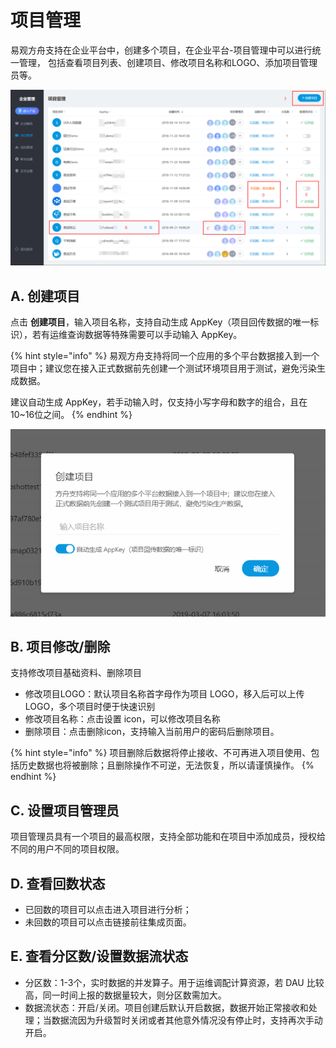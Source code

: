 # 项目管理

易观方舟支持在企业平台中，创建多个项目，在企业平台-项目管理中可以进行统一管理， 包括查看项目列表、创建项目、修改项目名称和LOGO、添加项目管理员等。

![](../../.gitbook/assets/image%20%28138%29.png)

## A. 创建项目

点击 **创建项目**，输入项目名称，支持自动生成 AppKey（项目回传数据的唯一标识），若有运维查询数据等特殊需要可以手动输入 AppKey。

{% hint style="info" %}
易观方舟支持将同一个应用的多个平台数据接入到一个项目中；建议您在接入正式数据前先创建一个测试环境项目用于测试，避免污染生成数据。

建议自动生成 AppKey，若手动输入时，仅支持小写字母和数字的组合，且在10~16位之间。
{% endhint %}

![](../../.gitbook/assets/hihihi.gif)

## B. 项目修改/删除

支持修改项目基础资料、删除项目 

* 修改项目LOGO：默认项目名称首字母作为项目 LOGO，移入后可以上传 LOGO，多个项目时便于快速识别
* 修改项目名称：点击设置 icon，可以修改项目名称
* 删除项目：点击删除icon，支持输入当前用户的密码后删除项目。

{% hint style="info" %}
项目删除后数据将停止接收、不可再进入项目使用、包括历史数据也将被删除；且删除操作不可逆，无法恢复，所以请谨慎操作。
{% endhint %}

## C. 设置项目管理员

项目管理员具有一个项目的最高权限，支持全部功能和在项目中添加成员，授权给不同的用户不同的项目权限。

## D. 查看回数状态

* 已回数的项目可以点击进入项目进行分析；
* 未回数的项目可以点击链接前往集成页面。

## E. 查看分区数/设置数据流状态

* 分区数：1-3个，实时数据的并发算子。用于运维调配计算资源，若 DAU 比较高，同一时间上报的数据量较大，则分区数需加大。
* 数据流状态：开启/关闭。项目创建后默认开启数据，数据开始正常接收和处理；当数据流因为升级暂时关闭或者其他意外情况没有停止时，支持再次手动开启。



